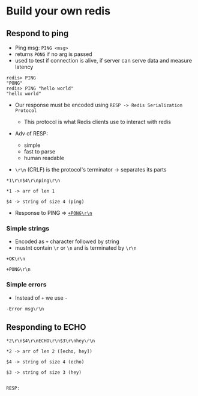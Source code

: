 # Build your own redis

## Respond to ping

- Ping msg: `PING <msg>`
- returns `PONG` if no arg is passed
- used to test if connection is alive, if server can serve data and measure latency

```
redis> PING
"PONG"
redis> PING "hello world"
"hello world"
```

- Our response must be encoded using `RESP -> Redis Serialization Protocol`
    - This protocol is what Redis clients use to interact with redis

- Adv of RESP:
    - simple
    - fast to parse
    - human readable

- `\r\n` (CRLF) is the protocol's terminator -> separates its parts

```
*1\r\n$4\r\nping\r\n

*1 -> arr of len 1

$4 -> string of size 4 (ping)
```

- Response to PING => [`+PONG\r\n`](`+pong\r\n`.md)

### Simple strings

- Encoded as `+` character followed by string
- mustnt contain `\r` or `\n` and is terminated by `\r\n`

```
+OK\r\n

+PONG\r\n
```

### Simple errors

- Instead of `+` we use `-`

```
-Error msg\r\n
```

## Responding to ECHO

```
*2\r\n$4\r\nECHO\r\n$3\r\nhey\r\n

*2 -> arr of len 2 ([echo, hey])

$4 -> string of size 4 (echo)

$3 -> string of size 3 (hey)


RESP:

```
